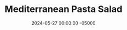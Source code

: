 ---
layout: post
title:  "Mediterranean Pasta Salad"
date:   2024-05-27 00:00:00 -05000
categories: 
- Recipes
- Meatless
permalink: /recipes/mediterranean-pasta-salad
image: /assets/Food/Meatless/Pasta Salad/pasta-salad-cover.jpg
ing: pastasalad-ing
facts: pastasalad-facts
section1: Roasted Peppers
start2: Chickpea pasta
section2: Chickpea Pasta
start3: Chickpeas, drained and rinsed
section3: Rest of Pasta Salad
start4: Apple cider vinegar
section4: Dressing
start5: 
section5: 
Prep: 20
Rest: 
Cook: 20
Source1:  https://www.loveandlemons.com/pasta-salad/#wprm-recipe-container-43201
Source2: 
whisk: https://s.samsungfood.com/rsPQ7
tags: 
- pasta
- chickpea pasta
- banza
- mediterranean
- oil and vinegar
- oil & vinegar
- extra virgin olive oil
- olive oil
- chickpeas
- garbanzo beans
- roasted red peppers
- bell peppers
- peppers
- tomatoes
- grape tomatoes
- cherry tomatoes
- cucumber
- english cucumber
- feta cheese
- crumbled feta
- pine nuts
- spinach
- arugula
- ACV
- apple cider vinegar
- balsamic vinegar
- dijon mustard
- mustard
- garlic
- basil
- thyme
- oregano
- onion
- lemon pepper
- red pepper flakes
Description: Pasta salad is a classic summer BBQ dish, but is normally mayo based, which I'm not a fan of. This has an oil and vinegar dressing that isn't too fatty but full of flavor. The salad ingredients are a great Mediterranean combination of chickpeas, roasted red pepper, pine nuts, and feta cheese. Any other nuts would work besides pine, and arugula can be used in place of spinach. For a protein source, mix in some shredded chicken!  For a very similar dish, see my <a href="mediterranean-potato-salad">Mediterranean Sweet Potato Salad</a>
Instructions: 
- Start with the peppers first, since they'll take the longest.  Preheat your oven to 400F, and line a cookie sheet with parchment paper.  Cut the peppers into long thin strips, and add to the sheet.  Drizzle with oil and add a pinch of salt.  Roast for 20-30 minutes, or until soft and lightly charred.  Alternatively, you can use a (drained and rinsed) jar of roasted red peppers<br><br>

- Meanwhile, prepare your pasta according to instructions.  Drain and rinse, and shock with cold water to stop cooking.  Optionally, drizzle with just a few drops of EVOO to prevent sticking<br><br>

- As the peppers roast and the pasta boils, prepare the rest of the vegetables.  Drain and rinse your can of chickpeas, and add to a large bowl.  Cut up your tomatoes (small dice), cucumber (thin quarters), and spinach/arugula (rough chop).  1 pint of halved cherry tomatoes would work as well.  Crumble in the feta cheese<br><br>

- In a small dry pan over medium heat, add the pine nuts and lightly toast for about 3 minutes, until fragrant and lightly browned.  Add to the bowl<br><br>

- Finally, in a large glass, prepare the dressing.  Pour in the apple cider vinegar, lemon juice, extra virgin olive oil, balsamic vinegar, Dijon mustard, and minced garlic.  Add in your spices (basil, thyme, oregano, garlic, onion, lemon pepper, and red pepper flakes).  Stir with a spoon<br><br>

- Pour the dressing over your salad, and serve either cold or warm<br><br>
- <center><img src="/assets/Food/Meatless/Pasta Salad/pasta-salad-6.jpg" alt="" class="instruction-image"></center>
---